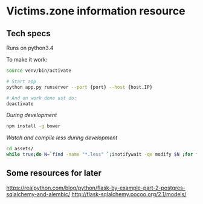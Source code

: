 # Victims.zone information resource

## Tech specs

Runs on python3.4

To make it work:

```bash
source venv/bin/activate

# Start app
python app.py runserver --port {port} --host {host.IP}

# And on work done ust do:
deactivate
```

*During development*

```bash
npm install -g bower
```

*Watch and compile less during development*

```bash
cd assets/
while true;do N=`find -name "*.less" `;inotifywait -qe modify $N ;for f in $N; do lessc -x less/app.less --source-map ../victims/static/css/app.css;done;done
```


## Some resources for later

https://realpython.com/blog/python/flask-by-example-part-2-postgres-sqlalchemy-and-alembic/
http://flask-sqlalchemy.pocoo.org/2.1/models/